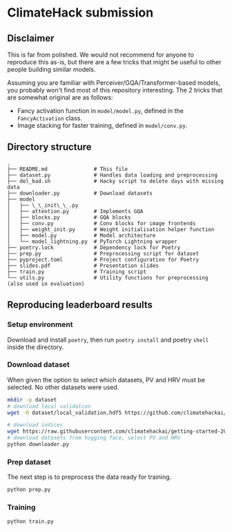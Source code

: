 # ClimateHack submission

## Disclaimer

This is far from polished. We would not recommend for anyone to reproduce this as-is, but there are a few tricks that might be useful to other people building similar models.

Assuming you are familiar with Perceiver/GQA/Transformer-based models, you probably won't find most of this repository interesting. The 2 tricks that are somewhat original are as follows:

- Fancy activation function in `model/model.py`, defined in the `FancyActivation` class.
- Image stacking for faster training, defined in `model/conv.py`.

## Directory structure

```
.
├── README.md               # This file
├── dataset.py              # Handles data loading and preprocessing
├── del_bad.sh              # Hacky script to delete days with missing data
├── downloader.py           # Download datasets
├── model
│   ├── \_\_init\_\_.py
│   ├── attention.py        # Implements GQA
│   ├── blocks.py           # GQA blocks
│   ├── conv.py             # Conv blocks for image frontends
│   ├── weight_init.py      # Weight initialisation helper function
│   ├── model.py            # Model architecture
│   └── model_lightning.py  # PyTorch Lightning wrapper
├── poetry.lock             # Dependency lock for Poetry
├── prep.py                 # Preprocessing script for dataset
├── pyproject.toml          # Project configuration for Poetry
├── slides.pdf              # Presentation slides
├── train.py                # Training script
└── utils.py                # Utility functions for preprocessing (also used in evaluation)
```

## Reproducing leaderboard results

### Setup environment

Download and install `poetry`, then run `poetry install` and poetry `shell` inside the directory.

### Download dataset

When given the option to select which datasets, PV and HRV must be selected. No other datasets were used.

```bash
mkdir -p dataset
# download local validation
wget -O dataset/local_validation.hdf5 https://github.com/climatehackai/getting-started-2023/releases/download/v1.0.0/data.hdf5

# download indices
wget https://raw.githubusercontent.com/climatehackai/getting-started-2023/main/indices.json -O dataset/indices.json
# download datasets from hugging face, select PV and HRV
python downloader.py
```

### Prep dataset

The next step is to preprocess the data ready for training.

```bash
python prep.py
```

### Training

```bash
python train.py
```

